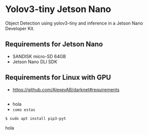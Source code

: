 # Yolov3-tiny Jetson Nano
Object Detection using yolov3-tiny and inference in a Jetson Nano Developer Kit.

## Requirements for Jetson Nano
* SANDISK micro-SD 64GB 
* Jetson Nano DLI SDK

## Requirements for Linux with GPU
* https://github.com/AlexeyAB/darknet#requirements



##

* hola
* `como estas`
```
$ sudo apt install pip3-pyt
```
hola
